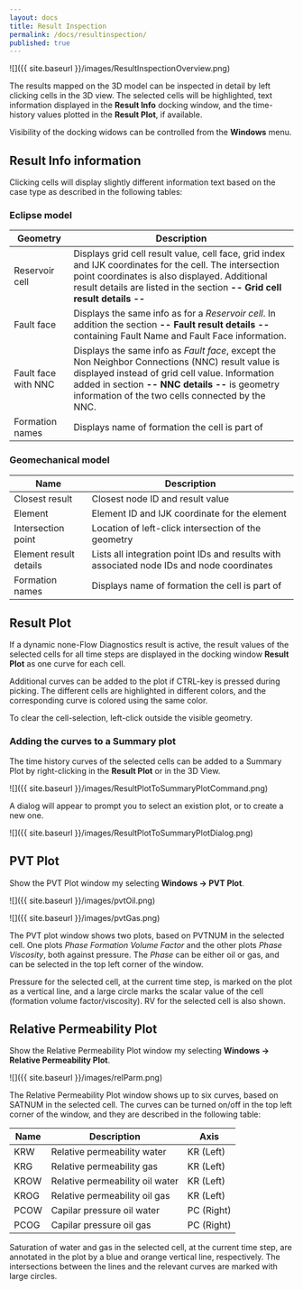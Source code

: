 ```yaml
---
layout: docs
title: Result Inspection
permalink: /docs/resultinspection/
published: true
---
```

![]({{ site.baseurl }}/images/ResultInspectionOverview.png)

The results mapped on the 3D model can be inspected in detail by left clicking cells in the 3D view. 
The selected cells will be highlighted, text information displayed in the **Result Info** docking window, and the time-history values plotted in the **Result Plot**, if available.

<div class="note">
Visibility of the docking widows can be controlled from the <b>Windows</b> menu.
</div>

## Result Info information

Clicking cells will display slightly different information text based on the case type as described in the following tables:

### Eclipse model

Geometry      | Description
--------------|------------
Reservoir cell| Displays grid cell result value, cell face, grid index and IJK coordinates for the cell. The intersection point coordinates is also displayed. Additional result details are listed in the section **-- Grid cell result details --**
Fault face    | Displays the same info as for a *Reservoir cell*. In addition the section **-- Fault result details --** containing Fault Name and Fault Face information.
Fault face with NNC | Displays the same info as *Fault face*, except the Non Neighbor Connections (NNC) result value is displayed instead of grid cell value. Information added in section **-- NNC details --** is geometry information of the two cells connected by the NNC.
Formation names| Displays name of formation the cell is part of

### Geomechanical model

Name                   | Description
-----------------------|------------
Closest result         | Closest node ID and result value
Element                | Element ID and IJK coordinate for the element
Intersection point     | Location of left-click intersection of the geometry
Element result details | Lists all integration point IDs and results with associated node IDs and node coordinates
Formation names        | Displays name of formation the cell is part of

## Result Plot

If a dynamic none-Flow Diagnostics result is active, the result values of the selected cells for all time steps are displayed in the docking window **Result Plot** as one curve for each cell. 

Additional curves can be added to the plot if CTRL-key is pressed during picking. The different cells are highlighted in different colors, and the corresponding curve is colored using the same color.

To clear the cell-selection, left-click outside the visible geometry.

### Adding the curves to a Summary plot

The time history curves of the selected cells can be added to a Summary Plot by right-clicking in the **Result Plot** or in the 3D View.

![]({{ site.baseurl }}/images/ResultPlotToSummaryPlotCommand.png)

A dialog will appear to prompt you to select an existion plot, or to create a new one.

![]({{ site.baseurl }}/images/ResultPlotToSummaryPlotDialog.png)

## PVT Plot

Show the PVT Plot window my selecting **Windows -> PVT Plot**.

![]({{ site.baseurl }}/images/pvtOil.png)

![]({{ site.baseurl }}/images/pvtGas.png)

The PVT plot window shows two plots, based on PVTNUM in the selected cell. One plots *Phase Formation Volume Factor* and the other plots *Phase Viscosity*, both against pressure. The *Phase* can be either oil or gas, and can be selected in the top left corner of the window.

Pressure for the selected cell, at the current time step, is marked on the plot as a vertical line, and a large circle marks the scalar value of the cell (formation volume factor/viscosity). RV for the selected cell is also shown.

## Relative Permeability Plot

Show the Relative Permeability Plot window my selecting **Windows -> Relative Permeability Plot**.

![]({{ site.baseurl }}/images/relParm.png)

The Relative Permeability Plot window shows up to six curves, based on SATNUM in the selected cell. The curves can be turned on/off in the top left corner of the window, and they are described in the following table:

Name | Description                     | Axis
-----|---------------------------------|-----------
KRW  | Relative permeability water     | KR (Left)
KRG  | Relative permeability gas       | KR (Left)
KROW | Relative permeability oil water | KR (Left)
KROG | Relative permeability oil gas   | KR (Left)
PCOW | Capilar pressure oil water      | PC (Right)
PCOG | Capilar pressure oil gas        | PC (Right)

Saturation of water and gas in the selected cell, at the current time step, are annotated in the plot by a blue and orange vertical line, respectively. The intersections between the lines and the relevant curves are marked with large circles.
